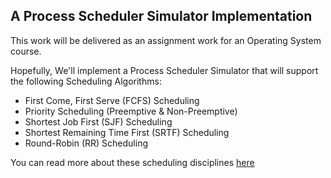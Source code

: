 ## A Process Scheduler Simulator Implementation 
This work will be delivered as an assignment work for an Operating System course.

Hopefully, We'll implement a Process Scheduler Simulator that will support the following Scheduling Algorithms:
* First Come, First Serve (FCFS) Scheduling
* Priority Scheduling (Preemptive & Non-Preemptive)
* Shortest Job First (SJF) Scheduling
* Shortest Remaining Time First (SRTF) Scheduling
* Round-Robin (RR) Scheduling

You can read more about these scheduling disciplines [here](https://en.wikipedia.org/wiki/Scheduling_(computing)#Scheduling_disciplines)
